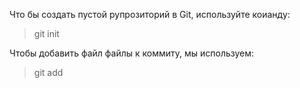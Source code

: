 Что бы создать пустой рупрозиторий в Git, 
используйте коианду:
> git init

Чтобы добавить файл файлы к коммиту, мы используем:  
> git add

